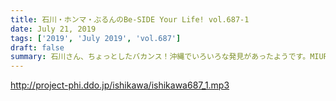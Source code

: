 ```yaml
---
title: 石川・ホンマ・ぶるんのBe-SIDE Your Life! vol.687-1
date: July 21, 2019
tags: ['2019', 'July 2019', 'vol.687']
draft: false
summary: 石川さん、ちょっとしたバカンス！沖縄でいろいろな発見があったようです。MIURA
---
```


http://project-phi.ddo.jp/ishikawa/ishikawa687_1.mp3
